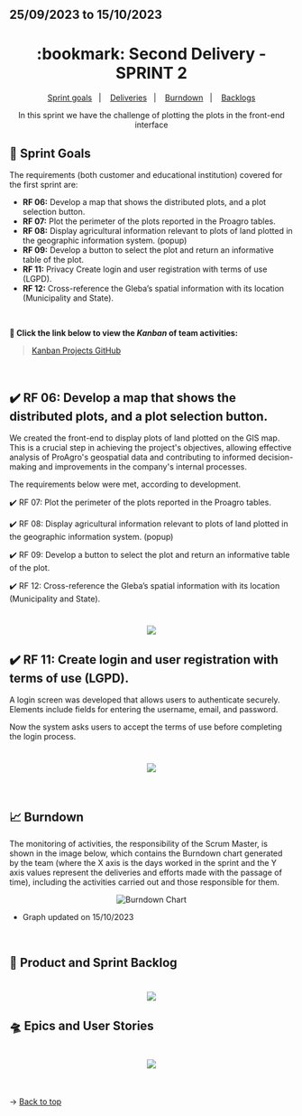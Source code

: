 ## 25/09/2023 to 15/10/2023

<span id="top">

<h1 align="center">:bookmark: Second Delivery - SPRINT 2</h1>

<p align="center">
     <a href="#goals">Sprint goals</a> &nbsp |&nbsp &nbsp
     <a href="#deliveries">Deliveries</a> &nbsp |&nbsp &nbsp
     <a href="#burndown">Burndown</a> &nbsp |&nbsp &nbsp
     <a href="#crystal_ball-product-and-sprint-backlog">Backlogs</a>
</p>

<div align="center">
  In this sprint we have the challenge of plotting the plots in the front-end interface
</div>

<span id="goals">
    
## :dart: Sprint Goals
The requirements (both customer and educational institution) covered for the first sprint are:
- **RF 06:** Develop a map that shows the distributed plots, and a plot selection button.
- **RF 07:** Plot the perimeter of the plots reported in the Proagro tables.
- **RF 08:** Display agricultural information relevant to plots of land plotted in the geographic information system. (popup)
- **RF 09:** Develop a button to select the plot and return an informative table of the plot.
- **RF 11:** Privacy Create login and user registration with terms of use (LGPD).
- **RF 12:** Cross-reference the Gleba’s spatial information with its location (Municipality and State).
    
<br>
 
**:link: Click the link below to view the *Kanban* of team activities:**
> [Kanban Projects GitHub](https://github.com/orgs/TechVisionn/projects/1)
  
<br>
    
<span id="deliveries">
  
## :heavy_check_mark: RF 06: Develop a map that shows the distributed plots, and a plot selection button.

We created the front-end to display plots of land plotted on the GIS map. This is a crucial step in achieving the project's objectives, allowing effective analysis of ProAgro's geospatial data and contributing to informed decision-making and improvements in the company's internal processes.

The requirements below were met, according to development.

:heavy_check_mark: RF 07: Plot the perimeter of the plots reported in the Proagro tables.

:heavy_check_mark: RF 08: Display agricultural information relevant to plots of land plotted in the geographic information system. (popup)

:heavy_check_mark: RF 09: Develop a button to select the plot and return an informative table of the plot.

:heavy_check_mark: RF 12: Cross-reference the Gleba’s spatial information with its location (Municipality and State).
 
<h1 align="center"> <img src="https://github.com/TechVisionn/tech-parent/blob/main/docs/Images/mapa-glebas.PNG" /></h1> 

## :heavy_check_mark: RF 11: Create login and user registration with terms of use (LGPD).

A login screen was developed that allows users to authenticate securely. Elements include fields for entering the username, email, and password.

Now the system asks users to accept the terms of use before completing the login process.
 
<h1 align="center"> <img src="https://github.com/TechVisionn/tech-parent/blob/main/docs/Images/tela%20de%20login%20e%20cadastro.PNG" /></h1> 

<br>
    
<span id="burndown">
    
## :chart_with_upwards_trend: Burndown

The monitoring of activities, the responsibility of the Scrum Master, is shown in the image below, which contains the Burndown chart generated by the team (where the X axis is the days worked in the sprint and the Y axis values represent the deliveries and efforts made with the passage of time), including the activities carried out and those responsible for them.
    
<div align="center">
    
![Burndown Chart](https://github.com/TechVisionn/tech-parent/blob/main/docs/Images/burndown%2015.10.png)
</div>

- Graph updated on 15/10/2023
  
<br>
  
## :crystal_ball: Product and Sprint Backlog

<h1 align="center"> <img src = "https://github.com/TechVisionn/tech-parent/blob/main/docs/Images/English%20Backlog.png" /></h1>

## :flying_saucer: Epics and User Stories

<h1 align="center"> <img src = "https://github.com/TechVisionn/tech-parent/blob/main/docs/Images/English%20Epic%20and%20Historys.png" /></h1>

<br>
  
→ [Back to top](#topo)

